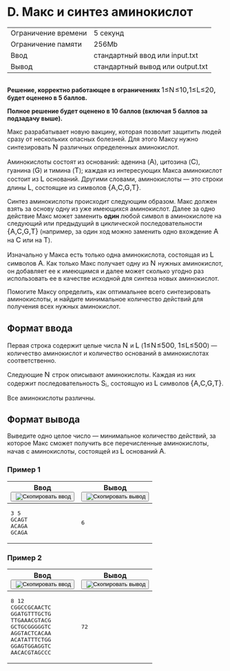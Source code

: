 <div class="problem__statement text" data-bem="{&quot;problem__statement&quot;:{}}">
<div class="problem-statement">
   <div class="header">
      <h1 class="title">D. Макс и синтез аминокислот</h1>
      <table>
         <tbody><tr class="time-limit">
            <td class="property-title">Ограничение времени</td>
            <td>5&nbsp;секунд</td>
         </tr>
         <tr class="memory-limit">
            <td class="property-title">Ограничение памяти</td>
            <td>256Mb</td>
         </tr>
         <tr class="input-file">
            <td class="property-title">Ввод</td>
            <td colspan="1">стандартный ввод или input.txt</td>
         </tr>
         <tr class="output-file">
            <td class="property-title">Вывод</td>
            <td colspan="1">стандартный вывод или output.txt</td>
         </tr>
      </tbody></table>
   </div>
   <h2></h2>
   <div class="legend">
      <!--l. 48-->
      <p style="text-indent: 0em;"><span style="font-weight: bold;">Решение, корректно работающее в</span> <span style="font-weight:
      bold;">ограничениях</span><span style="font-weight: bold;">&nbsp;</span><!--l. 48--><span class="MathJax_Preview" style="color: inherit; display: none;"></span><span id="MathJax-Element-1-Frame" class="mjx-chtml MathJax_CHTML" tabindex="0" style="font-size: 117%;"><span id="MJXc-Node-1" class="mjx-math" style="text-indent: 0em;"><span id="MJXc-Node-2" class="mjx-mrow"><span id="MJXc-Node-3" class="mjx-mn"><span class="mjx-char MJXc-TeX-main-R" style="padding-top: 0.369em; padding-bottom: 0.369em;">1</span></span><span id="MJXc-Node-4" class="mjx-mo MJXc-space3"><span class="mjx-char MJXc-TeX-main-R" style="padding-top: 0.369em; padding-bottom: 0.491em;">≤</span></span><span id="MJXc-Node-5" class="mjx-mi MJXc-space3"><span class="mjx-char MJXc-TeX-math-I" style="padding-top: 0.491em; padding-bottom: 0.308em; padding-right: 0.085em;">N</span></span><span id="MJXc-Node-6" class="mjx-mo MJXc-space3"><span class="mjx-char MJXc-TeX-main-R" style="padding-top: 0.369em; padding-bottom: 0.491em;">≤</span></span><span id="MJXc-Node-7" class="mjx-mn MJXc-space3"><span class="mjx-char MJXc-TeX-main-R" style="padding-top: 0.369em; padding-bottom: 0.369em;">1</span></span><span id="MJXc-Node-8" class="mjx-mn"><span class="mjx-char MJXc-TeX-main-R" style="padding-top: 0.369em; padding-bottom: 0.369em;">0</span></span></span></span></span><script type="math/mml" id="MathJax-Element-1"><math display="inline" style="text-indent:
      0em;" xmlns="http://www.w3.org/1998/Math/MathML"><mn>1</mn> <mo>≤</mo> <mi>N</mi> <mo>≤</mo> <mn>1</mn><mn>0</mn></math></script><span style="font-weight: bold;">,</span><!--l. 48--><span class="MathJax_Preview" style="color: inherit; display: none;"></span><span id="MathJax-Element-2-Frame" class="mjx-chtml MathJax_CHTML" tabindex="0" style="font-size: 117%;"><span id="MJXc-Node-9" class="mjx-math" style="text-indent: 0em;"><span id="MJXc-Node-10" class="mjx-mrow"><span id="MJXc-Node-11" class="mjx-mn"><span class="mjx-char MJXc-TeX-main-R" style="padding-top: 0.369em; padding-bottom: 0.369em;">1</span></span><span id="MJXc-Node-12" class="mjx-mo MJXc-space3"><span class="mjx-char MJXc-TeX-main-R" style="padding-top: 0.369em; padding-bottom: 0.491em;">≤</span></span><span id="MJXc-Node-13" class="mjx-mi MJXc-space3"><span class="mjx-char MJXc-TeX-math-I" style="padding-top: 0.491em; padding-bottom: 0.308em;">L</span></span><span id="MJXc-Node-14" class="mjx-mo MJXc-space3"><span class="mjx-char MJXc-TeX-main-R" style="padding-top: 0.369em; padding-bottom: 0.491em;">≤</span></span><span id="MJXc-Node-15" class="mjx-mn MJXc-space3"><span class="mjx-char MJXc-TeX-main-R" style="padding-top: 0.369em; padding-bottom: 0.369em;">2</span></span><span id="MJXc-Node-16" class="mjx-mn"><span class="mjx-char MJXc-TeX-main-R" style="padding-top: 0.369em; padding-bottom: 0.369em;">0</span></span></span></span></span><script type="math/mml" id="MathJax-Element-2"><math display="inline" style="text-indent: 0em;" xmlns="http://www.w3.org/1998/Math/MathML"><mn>1</mn>
      <mo>≤</mo> <mi>L</mi> <mo>≤</mo> <mn>2</mn><mn>0</mn></math></script><span style="font-weight: bold;">,</span> <span style="font-weight:
      bold;">будет оценено в 5 баллов.</span><!--l. 50-->
      </p><p style="text-indent: 0em;"><span style="font-weight: bold;">Полное решение будет оценено в 10 баллов (включая 5 баллов
      за</span> <span style="font-weight: bold;">подзадачу выше).</span><!--l. 53-->
      </p><p style="text-indent: 0em;">Макс разрабатывает новую вакцину, которая позволит защитить людей сразу от нескольких опасных
      болезней. Для этого Максу нужно синтезировать <!--l. 53--><span class="MathJax_Preview" style="color: inherit; display: none;"></span><span id="MathJax-Element-3-Frame" class="mjx-chtml MathJax_CHTML" tabindex="0" style="font-size: 117%;"><span id="MJXc-Node-17" class="mjx-math" style="text-indent: 0em;"><span id="MJXc-Node-18" class="mjx-mrow"><span id="MJXc-Node-19" class="mjx-mi"><span class="mjx-char MJXc-TeX-math-I" style="padding-top: 0.491em; padding-bottom: 0.308em; padding-right: 0.085em;">N</span></span></span></span></span><script type="math/mml" id="MathJax-Element-3"><math display="inline" style="text-indent: 0em;" xmlns="http://www.w3.org/1998/Math/MathML"><mi>N</mi></math></script>
      различных определенных аминокислот. <!--l. 55-->
      </p><p style="text-indent: 0em;">Аминокислоты состоят из оснований: аденина (<!--l. 55--><span class="MathJax_Preview" style="color: inherit; display: none;"></span><span id="MathJax-Element-4-Frame" class="mjx-chtml MathJax_CHTML" tabindex="0" style="font-size: 117%;"><span id="MJXc-Node-20" class="mjx-math" style="text-indent: 0em;"><span id="MJXc-Node-21" class="mjx-mrow"><span id="MJXc-Node-22" class="mjx-mstyle"><span id="MJXc-Node-23" class="mjx-mrow"><span id="MJXc-Node-24" class="mjx-mtext" style=""><span class="mjx-char MJXc-TeX-type-R" style="padding-top: 0.43em; padding-bottom: 0.247em;">A</span></span></span></span></span></span></span><script type="math/mml" id="MathJax-Element-4"><math display="inline" style="text-indent:
      0em;" xmlns="http://www.w3.org/1998/Math/MathML"><mstyle><mtext mathvariant="monospace" style="font-family: monospace;">A</mtext></mstyle></math></script>),
      цитозина (<!--l. 55--><span class="MathJax_Preview" style="color: inherit; display: none;"></span><span id="MathJax-Element-5-Frame" class="mjx-chtml MathJax_CHTML" tabindex="0" style="font-size: 117%;"><span id="MJXc-Node-25" class="mjx-math" style="text-indent: 0em;"><span id="MJXc-Node-26" class="mjx-mrow"><span id="MJXc-Node-27" class="mjx-mstyle"><span id="MJXc-Node-28" class="mjx-mrow"><span id="MJXc-Node-29" class="mjx-mtext" style=""><span class="mjx-char MJXc-TeX-type-R" style="padding-top: 0.43em; padding-bottom: 0.247em;">C</span></span></span></span></span></span></span><script type="math/mml" id="MathJax-Element-5"><math display="inline" style="text-indent: 0em;" xmlns="http://www.w3.org/1998/Math/MathML"><mstyle><mtext mathvariant="monospace" style="font-family: monospace;">C</mtext></mstyle></math></script>), гуанина (<!--l. 55--><span class="MathJax_Preview" style="color: inherit; display: none;"></span><span id="MathJax-Element-6-Frame" class="mjx-chtml MathJax_CHTML" tabindex="0" style="font-size: 117%;"><span id="MJXc-Node-30" class="mjx-math" style="text-indent: 0em;"><span id="MJXc-Node-31" class="mjx-mrow"><span id="MJXc-Node-32" class="mjx-mstyle"><span id="MJXc-Node-33" class="mjx-mrow"><span id="MJXc-Node-34" class="mjx-mtext" style=""><span class="mjx-char MJXc-TeX-type-R" style="padding-top: 0.43em; padding-bottom: 0.247em;">G</span></span></span></span></span></span></span><script type="math/mml" id="MathJax-Element-6"><math display="inline" style="text-indent: 0em;" xmlns="http://www.w3.org/1998/Math/MathML"><mstyle><mtext mathvariant="monospace" style="font-family:
      monospace;">G</mtext></mstyle></math></script>) и тимина (<!--l. 55--><span class="MathJax_Preview" style="color: inherit; display: none;"></span><span id="MathJax-Element-7-Frame" class="mjx-chtml MathJax_CHTML" tabindex="0" style="font-size: 117%;"><span id="MJXc-Node-35" class="mjx-math" style="text-indent: 0em;"><span id="MJXc-Node-36" class="mjx-mrow"><span id="MJXc-Node-37" class="mjx-mstyle"><span id="MJXc-Node-38" class="mjx-mrow"><span id="MJXc-Node-39" class="mjx-mtext" style=""><span class="mjx-char MJXc-TeX-type-R" style="padding-top: 0.43em; padding-bottom: 0.247em;">T</span></span></span></span></span></span></span><script type="math/mml" id="MathJax-Element-7"><math display="inline" style="text-indent: 0em;" xmlns="http://www.w3.org/1998/Math/MathML"><mstyle><mtext mathvariant="monospace" style="font-family: monospace;">T</mtext></mstyle></math></script>); каждая из интересующих Макса аминокислот
      состоит из <!--l. 55--><span class="MathJax_Preview" style="color: inherit; display: none;"></span><span id="MathJax-Element-8-Frame" class="mjx-chtml MathJax_CHTML" tabindex="0" style="font-size: 117%;"><span id="MJXc-Node-40" class="mjx-math" style="text-indent: 0em;"><span id="MJXc-Node-41" class="mjx-mrow"><span id="MJXc-Node-42" class="mjx-mi"><span class="mjx-char MJXc-TeX-math-I" style="padding-top: 0.491em; padding-bottom: 0.308em;">L</span></span></span></span></span><script type="math/mml" id="MathJax-Element-8"><math display="inline" style="text-indent: 0em;" xmlns="http://www.w3.org/1998/Math/MathML"><mi>L</mi></math></script>
      оснований. Другими словами, аминокислоты — это строки длины <!--l. 55--><span class="MathJax_Preview" style="color: inherit; display: none;"></span><span id="MathJax-Element-9-Frame" class="mjx-chtml MathJax_CHTML" tabindex="0" style="font-size: 117%;"><span id="MJXc-Node-43" class="mjx-math" style="text-indent: 0em;"><span id="MJXc-Node-44" class="mjx-mrow"><span id="MJXc-Node-45" class="mjx-mi"><span class="mjx-char MJXc-TeX-math-I" style="padding-top: 0.491em; padding-bottom: 0.308em;">L</span></span></span></span></span><script type="math/mml" id="MathJax-Element-9"><math display="inline" style="text-indent: 0em;" xmlns="http://www.w3.org/1998/Math/MathML"><mi>L</mi></math></script>,
      состоящие из символов <!--l. 55--><span class="MathJax_Preview" style="color: inherit; display: none;"></span><span id="MathJax-Element-10-Frame" class="mjx-chtml MathJax_CHTML" tabindex="0" style="font-size: 117%;"><span id="MJXc-Node-46" class="mjx-math" style="text-indent: 0em;"><span id="MJXc-Node-47" class="mjx-mrow"><span id="MJXc-Node-48" class="mjx-mfenced"><span id="MJXc-Node-49" class="mjx-mo"><span class="mjx-char MJXc-TeX-main-R" style="padding-top: 0.491em; padding-bottom: 0.614em;">{</span></span><span id="MJXc-Node-50" class="mjx-mrow"><span id="MJXc-Node-51" class="mjx-mstyle"><span id="MJXc-Node-52" class="mjx-mrow"><span id="MJXc-Node-53" class="mjx-mtext" style=""><span class="mjx-char MJXc-TeX-type-R" style="padding-top: 0.43em; padding-bottom: 0.247em;">A</span></span></span></span><span id="MJXc-Node-54" class="mjx-mo"><span class="mjx-char MJXc-TeX-main-R" style="margin-top: -0.18em; padding-bottom: 0.553em;">,</span></span><span id="MJXc-Node-55" class="mjx-mstyle MJXc-space1"><span id="MJXc-Node-56" class="mjx-mrow"><span id="MJXc-Node-57" class="mjx-mtext" style=""><span class="mjx-char MJXc-TeX-type-R" style="padding-top: 0.43em; padding-bottom: 0.247em;">C</span></span></span></span><span id="MJXc-Node-58" class="mjx-mo"><span class="mjx-char MJXc-TeX-main-R" style="margin-top: -0.18em; padding-bottom: 0.553em;">,</span></span><span id="MJXc-Node-59" class="mjx-mstyle MJXc-space1"><span id="MJXc-Node-60" class="mjx-mrow"><span id="MJXc-Node-61" class="mjx-mtext" style=""><span class="mjx-char MJXc-TeX-type-R" style="padding-top: 0.43em; padding-bottom: 0.247em;">G</span></span></span></span><span id="MJXc-Node-62" class="mjx-mo"><span class="mjx-char MJXc-TeX-main-R" style="margin-top: -0.18em; padding-bottom: 0.553em;">,</span></span><span id="MJXc-Node-63" class="mjx-mstyle MJXc-space1"><span id="MJXc-Node-64" class="mjx-mrow"><span id="MJXc-Node-65" class="mjx-mtext" style=""><span class="mjx-char MJXc-TeX-type-R" style="padding-top: 0.43em; padding-bottom: 0.247em;">T</span></span></span></span></span><span id="MJXc-Node-66" class="mjx-mo"><span class="mjx-char MJXc-TeX-main-R" style="padding-top: 0.491em; padding-bottom: 0.614em;">}</span></span></span></span></span></span><script type="math/mml" id="MathJax-Element-10"><math display="inline" style="text-indent: 0em;" xmlns="http://www.w3.org/1998/Math/MathML">
      <mfenced close="}" open="{" separators=""><mrow><mstyle><mtext mathvariant="monospace" style="font-family: monospace;">A</mtext></mstyle><mo>,</mo><mstyle><mtext mathvariant="monospace" style="font-family: monospace;">C</mtext></mstyle><mo>,</mo><mstyle><mtext mathvariant="monospace" style="font-family: monospace;">G</mtext></mstyle><mo>,</mo><mstyle><mtext mathvariant="monospace" style="font-family: monospace;">T</mtext></mstyle></mrow></mfenced></math></script>.
      <!--l. 57-->
      </p><p style="text-indent: 0em;">Синтез аминокислоты происходит следующим образом. Макс должен взять за основу одну из уже
      имеющихся аминокислот. Далее за одно действие Макс может заменить <span style="font-weight: bold;">один </span>любой символ
      в аминокислоте на следующий или предыдущий в циклической последовательности <!--l. 57--><span class="MathJax_Preview" style="color: inherit; display: none;"></span><span id="MathJax-Element-11-Frame" class="mjx-chtml MathJax_CHTML" tabindex="0" style="font-size: 117%;"><span id="MJXc-Node-67" class="mjx-math" style="text-indent: 0em;"><span id="MJXc-Node-68" class="mjx-mrow"><span id="MJXc-Node-69" class="mjx-mfenced"><span id="MJXc-Node-70" class="mjx-mo"><span class="mjx-char MJXc-TeX-main-R" style="padding-top: 0.491em; padding-bottom: 0.614em;">{</span></span><span id="MJXc-Node-71" class="mjx-mrow"><span id="MJXc-Node-72" class="mjx-mstyle"><span id="MJXc-Node-73" class="mjx-mrow"><span id="MJXc-Node-74" class="mjx-mtext" style=""><span class="mjx-char MJXc-TeX-type-R" style="padding-top: 0.43em; padding-bottom: 0.247em;">A</span></span></span></span><span id="MJXc-Node-75" class="mjx-mo"><span class="mjx-char MJXc-TeX-main-R" style="margin-top: -0.18em; padding-bottom: 0.553em;">,</span></span><span id="MJXc-Node-76" class="mjx-mstyle MJXc-space1"><span id="MJXc-Node-77" class="mjx-mrow"><span id="MJXc-Node-78" class="mjx-mtext" style=""><span class="mjx-char MJXc-TeX-type-R" style="padding-top: 0.43em; padding-bottom: 0.247em;">C</span></span></span></span><span id="MJXc-Node-79" class="mjx-mo"><span class="mjx-char MJXc-TeX-main-R" style="margin-top: -0.18em; padding-bottom: 0.553em;">,</span></span><span id="MJXc-Node-80" class="mjx-mstyle MJXc-space1"><span id="MJXc-Node-81" class="mjx-mrow"><span id="MJXc-Node-82" class="mjx-mtext" style=""><span class="mjx-char MJXc-TeX-type-R" style="padding-top: 0.43em; padding-bottom: 0.247em;">G</span></span></span></span><span id="MJXc-Node-83" class="mjx-mo"><span class="mjx-char MJXc-TeX-main-R" style="margin-top: -0.18em; padding-bottom: 0.553em;">,</span></span><span id="MJXc-Node-84" class="mjx-mstyle MJXc-space1"><span id="MJXc-Node-85" class="mjx-mrow"><span id="MJXc-Node-86" class="mjx-mtext" style=""><span class="mjx-char MJXc-TeX-type-R" style="padding-top: 0.43em; padding-bottom: 0.247em;">T</span></span></span></span></span><span id="MJXc-Node-87" class="mjx-mo"><span class="mjx-char MJXc-TeX-main-R" style="padding-top: 0.491em; padding-bottom: 0.614em;">}</span></span></span></span></span></span><script type="math/mml" id="MathJax-Element-11"><math display="inline" style="text-indent:
      0em;" xmlns="http://www.w3.org/1998/Math/MathML"> <mfenced close="}" open="{" separators=""><mrow><mstyle><mtext mathvariant="monospace" style="font-family: monospace;">A</mtext></mstyle><mo>,</mo><mstyle><mtext mathvariant="monospace" style="font-family: monospace;">C</mtext></mstyle><mo>,</mo><mstyle><mtext mathvariant="monospace" style="font-family: monospace;">G</mtext></mstyle><mo>,</mo><mstyle><mtext mathvariant="monospace" style="font-family: monospace;">T</mtext></mstyle></mrow></mfenced></math></script> (например, за один ход можно заменить одно вхождение
      <!--l. 57--><span class="MathJax_Preview" style="color: inherit; display: none;"></span><span id="MathJax-Element-12-Frame" class="mjx-chtml MathJax_CHTML" tabindex="0" style="font-size: 117%;"><span id="MJXc-Node-88" class="mjx-math" style="text-indent: 0em;"><span id="MJXc-Node-89" class="mjx-mrow"><span id="MJXc-Node-90" class="mjx-mstyle"><span id="MJXc-Node-91" class="mjx-mrow"><span id="MJXc-Node-92" class="mjx-mtext" style=""><span class="mjx-char MJXc-TeX-type-R" style="padding-top: 0.43em; padding-bottom: 0.247em;">A</span></span></span></span></span></span></span><script type="math/mml" id="MathJax-Element-12"><math display="inline" style="text-indent: 0em;" xmlns="http://www.w3.org/1998/Math/MathML"><mstyle><mtext mathvariant="monospace" style="font-family: monospace;">A</mtext></mstyle></math></script> на <!--l. 57--><span class="MathJax_Preview" style="color: inherit; display: none;"></span><span id="MathJax-Element-13-Frame" class="mjx-chtml MathJax_CHTML" tabindex="0" style="font-size: 117%;"><span id="MJXc-Node-93" class="mjx-math" style="text-indent: 0em;"><span id="MJXc-Node-94" class="mjx-mrow"><span id="MJXc-Node-95" class="mjx-mstyle"><span id="MJXc-Node-96" class="mjx-mrow"><span id="MJXc-Node-97" class="mjx-mtext" style=""><span class="mjx-char MJXc-TeX-type-R" style="padding-top: 0.43em; padding-bottom: 0.247em;">C</span></span></span></span></span></span></span><script type="math/mml" id="MathJax-Element-13"><math display="inline" style="text-indent: 0em;" xmlns="http://www.w3.org/1998/Math/MathML"><mstyle><mtext mathvariant="monospace" style="font-family: monospace;">C</mtext></mstyle></math></script>
      или на <!--l. 57--><span class="MathJax_Preview" style="color: inherit; display: none;"></span><span id="MathJax-Element-14-Frame" class="mjx-chtml MathJax_CHTML" tabindex="0" style="font-size: 117%;"><span id="MJXc-Node-98" class="mjx-math" style="text-indent: 0em;"><span id="MJXc-Node-99" class="mjx-mrow"><span id="MJXc-Node-100" class="mjx-mstyle"><span id="MJXc-Node-101" class="mjx-mrow"><span id="MJXc-Node-102" class="mjx-mtext" style=""><span class="mjx-char MJXc-TeX-type-R" style="padding-top: 0.43em; padding-bottom: 0.247em;">T</span></span></span></span></span></span></span><script type="math/mml" id="MathJax-Element-14"><math display="inline" style="text-indent: 0em;" xmlns="http://www.w3.org/1998/Math/MathML"><mstyle><mtext mathvariant="monospace" style="font-family: monospace;">T</mtext></mstyle></math></script>). <!--l. 59-->
      </p><p style="text-indent: 0em;">Изначально у Макса есть только одна аминокислота, состоящая из <!--l. 59--><span class="MathJax_Preview" style="color: inherit; display: none;"></span><span id="MathJax-Element-15-Frame" class="mjx-chtml MathJax_CHTML" tabindex="0" style="font-size: 117%;"><span id="MJXc-Node-103" class="mjx-math" style="text-indent: 0em;"><span id="MJXc-Node-104" class="mjx-mrow"><span id="MJXc-Node-105" class="mjx-mi"><span class="mjx-char MJXc-TeX-math-I" style="padding-top: 0.491em; padding-bottom: 0.308em;">L</span></span></span></span></span><script type="math/mml" id="MathJax-Element-15"><math display="inline" style="text-indent: 0em;" xmlns="http://www.w3.org/1998/Math/MathML"><mi>L</mi></math></script> символов <!--l. 59--><span class="MathJax_Preview" style="color: inherit; display: none;"></span><span id="MathJax-Element-16-Frame" class="mjx-chtml MathJax_CHTML" tabindex="0" style="font-size: 117%;"><span id="MJXc-Node-106" class="mjx-math" style="text-indent: 0em;"><span id="MJXc-Node-107" class="mjx-mrow"><span id="MJXc-Node-108" class="mjx-mstyle"><span id="MJXc-Node-109" class="mjx-mrow"><span id="MJXc-Node-110" class="mjx-mtext" style=""><span class="mjx-char MJXc-TeX-type-R" style="padding-top: 0.43em; padding-bottom: 0.247em;">A</span></span></span></span></span></span></span><script type="math/mml" id="MathJax-Element-16"><math display="inline" style="text-indent: 0em;" xmlns="http://www.w3.org/1998/Math/MathML"><mstyle><mtext mathvariant="monospace" style="font-family:
      monospace;">A</mtext></mstyle></math></script>. Как только Макс получает одну из <!--l. 60--><span class="MathJax_Preview" style="color: inherit; display: none;"></span><span id="MathJax-Element-17-Frame" class="mjx-chtml MathJax_CHTML" tabindex="0" style="font-size: 117%;"><span id="MJXc-Node-111" class="mjx-math" style="text-indent: 0em;"><span id="MJXc-Node-112" class="mjx-mrow"><span id="MJXc-Node-113" class="mjx-mi"><span class="mjx-char MJXc-TeX-math-I" style="padding-top: 0.491em; padding-bottom: 0.308em; padding-right: 0.085em;">N</span></span></span></span></span><script type="math/mml" id="MathJax-Element-17"><math display="inline" style="text-indent:
      0em;" xmlns="http://www.w3.org/1998/Math/MathML"><mi>N</mi></math></script> нужных аминокислот, он добавляет ее к имеющимся и далее
      может сколько угодно раз использовать ее в качестве исходной для синтеза новых аминокислот. <!--l. 62-->
      </p><p style="text-indent: 0em;">Помогите Максу определить, как оптимальнее всего синтезировать аминокислоты, и найдите минимальное
      количество действий для получения всех нужных аминокислот. </p>
      <p></p>
      <p></p>
      <p></p>
      <p></p>
      <p></p>
      <p></p>

   </div>
   <h2>Формат ввода</h2>
   <div class="input-specification">
      <!--l. 66-->
      <p style="text-indent: 0em;">Первая строка содержит целые числа <!--l. 66--><span class="MathJax_Preview" style="color: inherit; display: none;"></span><span id="MathJax-Element-18-Frame" class="mjx-chtml MathJax_CHTML" tabindex="0" style="font-size: 117%;"><span id="MJXc-Node-114" class="mjx-math" style="text-indent: 0em;"><span id="MJXc-Node-115" class="mjx-mrow"><span id="MJXc-Node-116" class="mjx-mi"><span class="mjx-char MJXc-TeX-math-I" style="padding-top: 0.491em; padding-bottom: 0.308em; padding-right: 0.085em;">N</span></span></span></span></span><script type="math/mml" id="MathJax-Element-18"><math display="inline" style="text-indent: 0em;" xmlns="http://www.w3.org/1998/Math/MathML"><mi>N</mi></math></script> и <!--l. 66--><span class="MathJax_Preview" style="color: inherit; display: none;"></span><span id="MathJax-Element-19-Frame" class="mjx-chtml MathJax_CHTML" tabindex="0" style="font-size: 117%;"><span id="MJXc-Node-117" class="mjx-math" style="text-indent: 0em;"><span id="MJXc-Node-118" class="mjx-mrow"><span id="MJXc-Node-119" class="mjx-mi"><span class="mjx-char MJXc-TeX-math-I" style="padding-top: 0.491em; padding-bottom: 0.308em;">L</span></span></span></span></span><script type="math/mml" id="MathJax-Element-19"><math display="inline" style="text-indent: 0em;" xmlns="http://www.w3.org/1998/Math/MathML"><mi>L</mi></math></script> (<!--l. 66--><span class="MathJax_Preview" style="color: inherit; display: none;"></span><span id="MathJax-Element-20-Frame" class="mjx-chtml MathJax_CHTML" tabindex="0" style="font-size: 117%;"><span id="MJXc-Node-120" class="mjx-math" style="text-indent: 0em;"><span id="MJXc-Node-121" class="mjx-mrow"><span id="MJXc-Node-122" class="mjx-mn"><span class="mjx-char MJXc-TeX-main-R" style="padding-top: 0.369em; padding-bottom: 0.369em;">1</span></span><span id="MJXc-Node-123" class="mjx-mo MJXc-space3"><span class="mjx-char MJXc-TeX-main-R" style="padding-top: 0.369em; padding-bottom: 0.491em;">≤</span></span><span id="MJXc-Node-124" class="mjx-mi MJXc-space3"><span class="mjx-char MJXc-TeX-math-I" style="padding-top: 0.491em; padding-bottom: 0.308em; padding-right: 0.085em;">N</span></span><span id="MJXc-Node-125" class="mjx-mo MJXc-space3"><span class="mjx-char MJXc-TeX-main-R" style="padding-top: 0.369em; padding-bottom: 0.491em;">≤</span></span><span id="MJXc-Node-126" class="mjx-mn MJXc-space3"><span class="mjx-char MJXc-TeX-main-R" style="padding-top: 0.369em; padding-bottom: 0.369em;">5</span></span><span id="MJXc-Node-127" class="mjx-mn"><span class="mjx-char MJXc-TeX-main-R" style="padding-top: 0.369em; padding-bottom: 0.369em;">0</span></span><span id="MJXc-Node-128" class="mjx-mn"><span class="mjx-char MJXc-TeX-main-R" style="padding-top: 0.369em; padding-bottom: 0.369em;">0</span></span></span></span></span><script type="math/mml" id="MathJax-Element-20"><math display="inline" style="text-indent: 0em;" xmlns="http://www.w3.org/1998/Math/MathML"><mn>1</mn> <mo>≤</mo> <mi>N</mi> <mo>≤</mo> <mn>5</mn><mn>0</mn><mn>0</mn></math></script>,
      <!--l. 66--><span class="MathJax_Preview" style="color: inherit; display: none;"></span><span id="MathJax-Element-21-Frame" class="mjx-chtml MathJax_CHTML" tabindex="0" style="font-size: 117%;"><span id="MJXc-Node-129" class="mjx-math" style="text-indent: 0em;"><span id="MJXc-Node-130" class="mjx-mrow"><span id="MJXc-Node-131" class="mjx-mn"><span class="mjx-char MJXc-TeX-main-R" style="padding-top: 0.369em; padding-bottom: 0.369em;">1</span></span><span id="MJXc-Node-132" class="mjx-mo MJXc-space3"><span class="mjx-char MJXc-TeX-main-R" style="padding-top: 0.369em; padding-bottom: 0.491em;">≤</span></span><span id="MJXc-Node-133" class="mjx-mi MJXc-space3"><span class="mjx-char MJXc-TeX-math-I" style="padding-top: 0.491em; padding-bottom: 0.308em;">L</span></span><span id="MJXc-Node-134" class="mjx-mo MJXc-space3"><span class="mjx-char MJXc-TeX-main-R" style="padding-top: 0.369em; padding-bottom: 0.491em;">≤</span></span><span id="MJXc-Node-135" class="mjx-mn MJXc-space3"><span class="mjx-char MJXc-TeX-main-R" style="padding-top: 0.369em; padding-bottom: 0.369em;">5</span></span><span id="MJXc-Node-136" class="mjx-mn"><span class="mjx-char MJXc-TeX-main-R" style="padding-top: 0.369em; padding-bottom: 0.369em;">0</span></span><span id="MJXc-Node-137" class="mjx-mn"><span class="mjx-char MJXc-TeX-main-R" style="padding-top: 0.369em; padding-bottom: 0.369em;">0</span></span></span></span></span><script type="math/mml" id="MathJax-Element-21"><math display="inline" style="text-indent: 0em;" xmlns="http://www.w3.org/1998/Math/MathML"><mn>1</mn> <mo>≤</mo>
      <mi>L</mi> <mo>≤</mo> <mn>5</mn><mn>0</mn><mn>0</mn></math></script>)&nbsp;— количество аминокислот и количество оснований в аминокислотах
      соответственно. <!--l. 68-->
      </p><p style="text-indent: 0em;">Следующие <!--l. 68--><span class="MathJax_Preview" style="color: inherit; display: none;"></span><span id="MathJax-Element-22-Frame" class="mjx-chtml MathJax_CHTML" tabindex="0" style="font-size: 117%;"><span id="MJXc-Node-138" class="mjx-math" style="text-indent: 0em;"><span id="MJXc-Node-139" class="mjx-mrow"><span id="MJXc-Node-140" class="mjx-mi"><span class="mjx-char MJXc-TeX-math-I" style="padding-top: 0.491em; padding-bottom: 0.308em; padding-right: 0.085em;">N</span></span></span></span></span><script type="math/mml" id="MathJax-Element-22"><math display="inline" style="text-indent: 0em;" xmlns="http://www.w3.org/1998/Math/MathML"><mi>N</mi></math></script>
      строк описывают аминокислоты. Каждая из них содержит последовательность <!--l. 68--><span class="MathJax_Preview" style="color: inherit; display: none;"></span><span id="MathJax-Element-23-Frame" class="mjx-chtml MathJax_CHTML" tabindex="0" style="font-size: 117%;"><span id="MJXc-Node-141" class="mjx-math" style="text-indent: 0em;"><span id="MJXc-Node-142" class="mjx-mrow"><span id="MJXc-Node-143" class="mjx-msub"><span class="mjx-base" style="margin-right: -0.032em;"><span id="MJXc-Node-144" class="mjx-mrow"><span id="MJXc-Node-145" class="mjx-mi"><span class="mjx-char MJXc-TeX-math-I" style="padding-top: 0.491em; padding-bottom: 0.308em; padding-right: 0.032em;">S</span></span></span></span><span class="mjx-sub" style="font-size: 70.7%; vertical-align: -0.212em; padding-right: 0.071em;"><span id="MJXc-Node-146" class="mjx-mrow" style=""><span id="MJXc-Node-147" class="mjx-mi"><span class="mjx-char MJXc-TeX-math-I" style="padding-top: 0.43em; padding-bottom: 0.308em;">i</span></span></span></span></span></span></span></span><script type="math/mml" id="MathJax-Element-23"><math display="inline" style="text-indent:
      0em;" xmlns="http://www.w3.org/1998/Math/MathML"><msub><mrow><mi>S</mi></mrow><mrow><mi>i</mi></mrow></msub></math></script>, состоящую
      из <!--l. 68--><span class="MathJax_Preview" style="color: inherit; display: none;"></span><span id="MathJax-Element-24-Frame" class="mjx-chtml MathJax_CHTML" tabindex="0" style="font-size: 117%;"><span id="MJXc-Node-148" class="mjx-math" style="text-indent: 0em;"><span id="MJXc-Node-149" class="mjx-mrow"><span id="MJXc-Node-150" class="mjx-mi"><span class="mjx-char MJXc-TeX-math-I" style="padding-top: 0.491em; padding-bottom: 0.308em;">L</span></span></span></span></span><script type="math/mml" id="MathJax-Element-24"><math display="inline" style="text-indent: 0em;" xmlns="http://www.w3.org/1998/Math/MathML"><mi>L</mi></math></script>
      символов <!--l. 68--><span class="MathJax_Preview" style="color: inherit; display: none;"></span><span id="MathJax-Element-25-Frame" class="mjx-chtml MathJax_CHTML" tabindex="0" style="font-size: 117%;"><span id="MJXc-Node-151" class="mjx-math" style="text-indent: 0em;"><span id="MJXc-Node-152" class="mjx-mrow"><span id="MJXc-Node-153" class="mjx-mfenced"><span id="MJXc-Node-154" class="mjx-mo"><span class="mjx-char MJXc-TeX-main-R" style="padding-top: 0.491em; padding-bottom: 0.614em;">{</span></span><span id="MJXc-Node-155" class="mjx-mrow"><span id="MJXc-Node-156" class="mjx-mstyle"><span id="MJXc-Node-157" class="mjx-mrow"><span id="MJXc-Node-158" class="mjx-mtext" style=""><span class="mjx-char MJXc-TeX-type-R" style="padding-top: 0.43em; padding-bottom: 0.247em;">A</span></span></span></span><span id="MJXc-Node-159" class="mjx-mo"><span class="mjx-char MJXc-TeX-main-R" style="margin-top: -0.18em; padding-bottom: 0.553em;">,</span></span><span id="MJXc-Node-160" class="mjx-mstyle MJXc-space1"><span id="MJXc-Node-161" class="mjx-mrow"><span id="MJXc-Node-162" class="mjx-mtext" style=""><span class="mjx-char MJXc-TeX-type-R" style="padding-top: 0.43em; padding-bottom: 0.247em;">C</span></span></span></span><span id="MJXc-Node-163" class="mjx-mo"><span class="mjx-char MJXc-TeX-main-R" style="margin-top: -0.18em; padding-bottom: 0.553em;">,</span></span><span id="MJXc-Node-164" class="mjx-mstyle MJXc-space1"><span id="MJXc-Node-165" class="mjx-mrow"><span id="MJXc-Node-166" class="mjx-mtext" style=""><span class="mjx-char MJXc-TeX-type-R" style="padding-top: 0.43em; padding-bottom: 0.247em;">G</span></span></span></span><span id="MJXc-Node-167" class="mjx-mo"><span class="mjx-char MJXc-TeX-main-R" style="margin-top: -0.18em; padding-bottom: 0.553em;">,</span></span><span id="MJXc-Node-168" class="mjx-mstyle MJXc-space1"><span id="MJXc-Node-169" class="mjx-mrow"><span id="MJXc-Node-170" class="mjx-mtext" style=""><span class="mjx-char MJXc-TeX-type-R" style="padding-top: 0.43em; padding-bottom: 0.247em;">T</span></span></span></span></span><span id="MJXc-Node-171" class="mjx-mo"><span class="mjx-char MJXc-TeX-main-R" style="padding-top: 0.491em; padding-bottom: 0.614em;">}</span></span></span></span></span></span><script type="math/mml" id="MathJax-Element-25"><math display="inline" style="text-indent: 0em;" xmlns="http://www.w3.org/1998/Math/MathML"> <mfenced close="}" open="{" separators=""><mrow><mstyle><mtext mathvariant="monospace" style="font-family: monospace;">A</mtext></mstyle><mo>,</mo><mstyle><mtext mathvariant="monospace" style="font-family: monospace;">C</mtext></mstyle><mo>,</mo><mstyle><mtext mathvariant="monospace" style="font-family: monospace;">G</mtext></mstyle><mo>,</mo><mstyle><mtext mathvariant="monospace" style="font-family: monospace;">T</mtext></mstyle></mrow></mfenced></math></script>.
      <!--l. 70-->
      </p><p style="text-indent: 0em;">Все аминокислоты различны. </p>
      <p></p>
      <p></p>

   </div>
   <h2>Формат вывода</h2>
   <div class="output-specification">
      <!--l. 74-->
      <p style="text-indent: 0em;">Выведите одно целое число&nbsp;— минимальное количество действий, за которое Макс сможет получить
      все перечисленные аминокислоты, начав с аминокислоты, состоящей из <!--l. 74--><span class="MathJax_Preview" style="color: inherit; display: none;"></span><span id="MathJax-Element-26-Frame" class="mjx-chtml MathJax_CHTML" tabindex="0" style="font-size: 117%;"><span id="MJXc-Node-172" class="mjx-math" style="text-indent: 0em;"><span id="MJXc-Node-173" class="mjx-mrow"><span id="MJXc-Node-174" class="mjx-mi"><span class="mjx-char MJXc-TeX-math-I" style="padding-top: 0.491em; padding-bottom: 0.308em;">L</span></span></span></span></span><script type="math/mml" id="MathJax-Element-26"><math display="inline" style="text-indent:
      0em;" xmlns="http://www.w3.org/1998/Math/MathML"><mi>L</mi></math></script> оснований <!--l. 74--><span class="MathJax_Preview" style="color: inherit; display: none;"></span><span id="MathJax-Element-27-Frame" class="mjx-chtml MathJax_CHTML" tabindex="0" style="font-size: 117%;"><span id="MJXc-Node-175" class="mjx-math" style="text-indent: 0em;"><span id="MJXc-Node-176" class="mjx-mrow"><span id="MJXc-Node-177" class="mjx-mstyle"><span id="MJXc-Node-178" class="mjx-mrow"><span id="MJXc-Node-179" class="mjx-mtext" style=""><span class="mjx-char MJXc-TeX-type-R" style="padding-top: 0.43em; padding-bottom: 0.247em;">A</span></span></span></span></span></span></span><script type="math/mml" id="MathJax-Element-27"><math display="inline" style="text-indent:
      0em;" xmlns="http://www.w3.org/1998/Math/MathML"><mstyle><mtext mathvariant="monospace" style="font-family: monospace;">A</mtext></mstyle></math></script>.
      </p>

   </div>
   <h3>Пример 1</h3>
   <table class="sample-tests">
      <thead>
         <tr>
            <th>Ввод<div class="problem__copy-sample"><button class="button button_theme_pseudo button_size_s button_only-icon_yes problem__copy-button problem__copy-button_type_input i-bem" data-bem="{&quot;button&quot;:{}}" role="button" type="button" title="Скопировать ввод"><span class="button__text">&nbsp;<img class="image button__icon button__icon_role_copy" src="//yastatic.net/lego/_/La6qi18Z8LwgnZdsAr1qy1GwCwo.gif" alt="Скопировать ввод"></span></button></div></th>
            <th>Вывод<div class="problem__copy-sample"><button class="button button_theme_pseudo button_size_s button_only-icon_yes problem__copy-button problem__copy-button_type_output i-bem" data-bem="{&quot;button&quot;:{}}" role="button" type="button" title="Скопировать вывод"><span class="button__text">&nbsp;<img class="image button__icon button__icon_role_copy" src="//yastatic.net/lego/_/La6qi18Z8LwgnZdsAr1qy1GwCwo.gif" alt="Скопировать вывод"></span></button></div></th>
         </tr>
      </thead>
      <tbody>
         <tr>
            <td><pre>3 5
GCAGT
ACAGA
GCAGA
</pre></td>
            <td><pre>6
</pre></td>
         </tr>
      </tbody>
   </table>
   <h3>Пример 2</h3>
   <table class="sample-tests">
      <thead>
         <tr>
            <th>Ввод<div class="problem__copy-sample"><button class="button button_theme_pseudo button_size_s button_only-icon_yes problem__copy-button problem__copy-button_type_input i-bem" data-bem="{&quot;button&quot;:{}}" role="button" type="button" title="Скопировать ввод"><span class="button__text">&nbsp;<img class="image button__icon button__icon_role_copy" src="//yastatic.net/lego/_/La6qi18Z8LwgnZdsAr1qy1GwCwo.gif" alt="Скопировать ввод"></span></button></div></th>
            <th>Вывод<div class="problem__copy-sample"><button class="button button_theme_pseudo button_size_s button_only-icon_yes problem__copy-button problem__copy-button_type_output i-bem" data-bem="{&quot;button&quot;:{}}" role="button" type="button" title="Скопировать вывод"><span class="button__text">&nbsp;<img class="image button__icon button__icon_role_copy" src="//yastatic.net/lego/_/La6qi18Z8LwgnZdsAr1qy1GwCwo.gif" alt="Скопировать вывод"></span></button></div></th>
         </tr>
      </thead>
      <tbody>
         <tr>
            <td><pre>8 12
CGGCCGCAACTC
GGATGTTTGCTG
TTGAAACGTACG
GCTGCGGGGGTC
AGGTACTCACAA
ACATATTTCTGG
GGAGTGGAGGTC
AACACGTAGCCC
</pre></td>
            <td><pre>72
</pre></td>
         </tr>
      </tbody>
   </table>
</div></div>